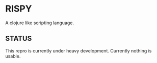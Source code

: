 # RISPY #

A clojure like scripting language.

## STATUS ###

This repro is currently under heavy development. Currently nothing is usable.
